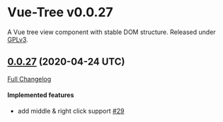 # Vue-Tree v0.0.27

A Vue tree view component with stable DOM structure.
Released under [GPLv3](https://www.gnu.org/licenses/gpl-3.0.en.html).


## [0.0.27](https://github.com/eidng8/vue-tree/tree/0.0.27) (2020-04-24 UTC)

[Full Changelog](https://github.com/eidng8/vue-tree/compare/Release-v0.0.26...0.0.27)

#### Implemented features

- add middle & right click support [\#29](https://github.com/eidng8/vue-tree/issues/29)

